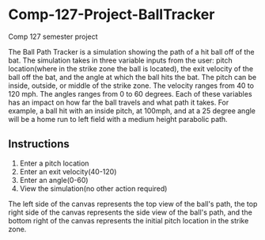 # Comp-127-Project-BallTracker
Comp 127 semester project

The Ball Path Tracker is a simulation showing the path of a hit ball
off of the bat. The simulation takes in three variable inputs from the user:
pitch location(where in the strike zone the ball is located),
the exit velocity of the ball off the bat, and the angle at which the ball hits
the bat. The pitch can be inside, outside, or middle of the strike zone. The velocity ranges from 40 to 120 mph.
The angles ranges from 0 to 60 degrees. Each of these variables has an impact on how far the ball travels and 
what path it takes. For example, a ball hit with an inside pitch, at 100mph, and 
at a 25 degree angle will be a home run to left field with a 
medium height parabolic path.

Instructions
------------

1. Enter a pitch location
2. Enter an exit velocity(40-120)
3. Enter an angle(0-60)
4. View the simulation(no other action required)

The left side of the canvas represents the top view of the ball's path, the top right side 
of the canvas represents the side view of the ball's path, and the bottom right of the canvas represents 
the initial pitch location in the strike zone.
